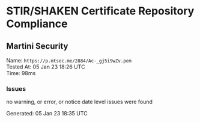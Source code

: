 # STIR/SHAKEN Certificate Repository Compliance

## Martini Security

Name: `https://p.mtsec.me/2884/Ac-_gj5i9wZv.pem`\
Tested At: 05 Jan 23 18:26 UTC\
Time: 98ms

### Issues

no warning, or error, or notice date level issues were found

Generated: 05 Jan 23 18:35 UTC